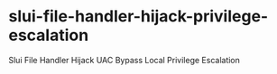 # slui-file-handler-hijack-privilege-escalation
Slui File Handler Hijack UAC Bypass Local Privilege Escalation

